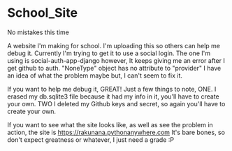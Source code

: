 # School_Site
No mistakes this time

A website I'm making for school. I'm uploading this so others can help me debug it. Currently I'm trying to get it to use a social login.
The one I'm using is social-auth-app-django however, It keeps giving me an error after I get github to auth. "NoneType" object has no attribute to "provider"
I have an idea of what the problem maybe but, I can't seem to fix it.

If you want to help me debug it, GREAT! Just a few things to note, ONE. I erased my db.sqlite3 file because it had my info in it, you'll have to create your
own. TWO I deleted my Github keys and secret, so again you'll have to create your own.

If you want to see what the site looks like, as well as see the problem in action, the site is https://rakunana.pythonanywhere.com 
It's bare bones, so don't expect greatness or whatever, I just need a grade :P
